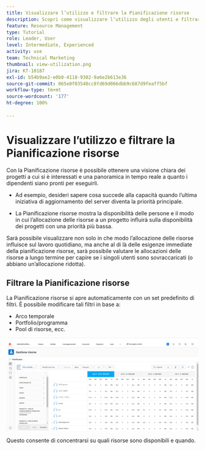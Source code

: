 ```yaml
---
title: Visualizzare l’utilizzo e filtrare la Pianificazione risorse
description: Scopri come visualizzare l’utilizzo degli utenti e filtrare la Pianificazione risorse.
feature: Resource Management
type: Tutorial
role: Leader, User
level: Intermediate, Experienced
activity: use
team: Technical Marketing
thumbnail: view-utilization.png
jira: KT-10187
exl-id: b54b9ae2-e0b0-4118-9302-9a6e2b613e36
source-git-commit: 065e0f03540cc8fd69d066dbb9c687d9feaff5bf
workflow-type: tm+mt
source-wordcount: '177'
ht-degree: 100%

---
```


# Visualizzare l’utilizzo e filtrare la Pianificazione risorse

Con la Pianificazione risorse è possibile ottenere una visione chiara dei progetti a cui si è interessati e una panoramica in tempo reale a quanto i dipendenti siano pronti per eseguirli.

* Ad esempio, desideri sapere cosa succede alla capacità quando l’ultima iniziativa di aggiornamento del server diventa la priorità principale.

* La Pianificazione risorse mostra la disponibilità delle persone e il modo in cui l’allocazione delle risorse a un progetto influirà sulla disponibilità dei progetti con una priorità più bassa.


Sarà possibile visualizzare non solo in che modo l’allocazione delle risorse influisce sul lavoro quotidiano, ma anche al di là delle esigenze immediate della pianificazione risorse, sarà possibile valutare le allocazioni delle risorse a lungo termine per capire se i singoli utenti sono sovraccaricati (o abbiano un’allocazione ridotta).

## Filtrare la Pianificazione risorse

La Pianificazione risorse si apre automaticamente con un set predefinito di filtri. È possibile modificare tali filtri in base a:

* Arco temporale
* Portfolio/programma
* Pool di risorse, ecc.

![filtro di Pianificazione risorse](assets/TRP01.png)

Questo consente di concentrarsi su quali risorse sono disponibili e quando.
